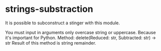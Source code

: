 # strings-substraction
It is possible to subconstruct a stinger with this module.

You must input in arguments only overcase string or uppercase. Because it's important for Python.
Method: 
	delete(Reduced: str, Subtracted: str) -> str
Result of this method is string remainder.

